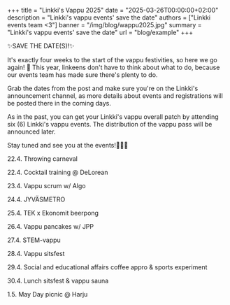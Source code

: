+++
title = "Linkki's Vappu 2025"
date = "2025-03-26T00:00:00+02:00"
description = "Linkki's vappu events' save the date"
authors = ["Linkki events team <3"]
banner = "/img/blog/wappu2025.jpg"
summary = "Linkki's vappu events' save the date"
url = "blog/example"
+++


✨SAVE THE DATE(S)!✨

It's exactly four weeks to the start of the vappu festivities, so here we go again! 🎉 This year, linkeens don't have to think about what to do, because our events team has made sure there's plenty to do.

Grab the dates from the post and make sure you're on the Linkki's announcement channel, as more details about events and registrations will be posted there in the coming days.

As in the past, you can get your Linkki's vappu overall patch by attending six (6) Linkki's vappu events. The distribution of the vappu pass will be announced later.

Stay tuned and see you at the events!🫶🏻🥳

22.4. Throwing carneval

22.4. Cocktail training @ DeLorean

23.4. Vappu scrum w/ Algo

24.4. JYVÄSMETRO

25.4. TEK x Ekonomit beerpong

26.4. Vappu pancakes w/ JPP

27.4. STEM-vappu

28.4. Vappu sitsfest

29.4. Social and educational affairs coffee appro & sports experiment

30.4. Lunch sitsfest & vappu sauna

1.5. May Day picnic @ Harju
